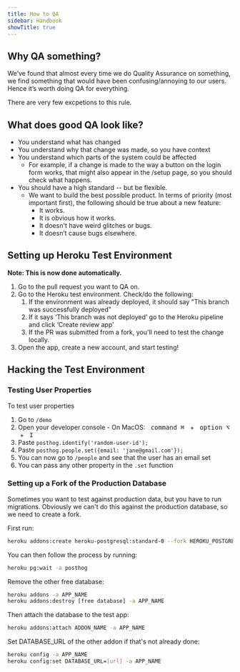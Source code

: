 ```yaml
---
title: How to QA
sidebar: Handbook
showTitle: true
---
```


## Why QA something?

We’ve found that almost every time we do Quality Assurance on something, we find something that would have been confusing/annoying to our users. Hence it’s worth doing QA for everything. 

There are very few excpetions to this rule.

## What does good QA look like?
- You understand what has changed
- You understand why that change was made, so you have context
- You understand which parts of the system could be affected
    - For example, if a change is made to the way a button on the login form works, that might also appear in the /setup page, so you should check what happens.
- You should have a high standard -- but be flexible.
    - We want to build the best possible product. In terms of priority (most important first), the following should be true about a new feature:
        - It works.
        - It is obvious how it works.
        - It doesn't have weird glitches or bugs.
        - It doesn’t cause bugs elsewhere.


## Setting up Heroku Test Environment 

**Note: This is now done automatically.**

1. Go to the pull request you want to QA on. 
2. Go to the Heroku test environment.
    Check/do the following:
    1. If the environment was already deployed, it should say "This branch was successfully deployed"
    1. If it says ‘This branch was not deployed’ go to the Heroku pipeline and click ‘Create review app’
    1. If the PR was submitted from a fork, you'll need to test the change locally. 
3. Open the app, create a new account, and start testing!


## Hacking the Test Environment

### Testing User Properties

To test user properties
1. Go to `/demo`
2. Open your developer console - On MacOS: <kbd class="kbd-keys">&nbsp;command ⌘ </kbd>&nbsp;+ <kbd class="kbd-keys">&nbsp;option ⌥ </kbd>&nbsp;+ <kbd class="kbd-keys">&nbsp;I&nbsp;</kbd>
3. Paste `posthog.identify('random-user-id');`
4. Paste `posthog.people.set({email: 'jane@gmail.com'});`
5. You can now go to `/people` and see that the user has an email set
6. You can pass any other property in the `.set` function

### Setting up a Fork of the Production Database

Sometimes you want to test against production data, but you have to run migrations. Obviously we can't do this against the production database, so we need to create a fork.

First run:
```bash
heroku addons:create heroku-postgresql:standard-0 --fork HEROKU_POSTGRESQL_TEAL --fast --app posthog
```

You can then follow the process by running:
```bash
heroku pg:wait -a posthog
```

Remove the other free database:
```bash
heroku addons -a APP_NAME
heroku addons:destroy [free database] -a APP_NAME
```

Then attach the database to the test app:
```bash
heroku addons:attach ADDON_NAME -a APP_NAME
```

Set DATABASE_URL of the other addon if that's not already done:
```bash
heroku config -a APP_NAME
heroku config:set DATABASE_URL=[url] -a APP_NAME
```